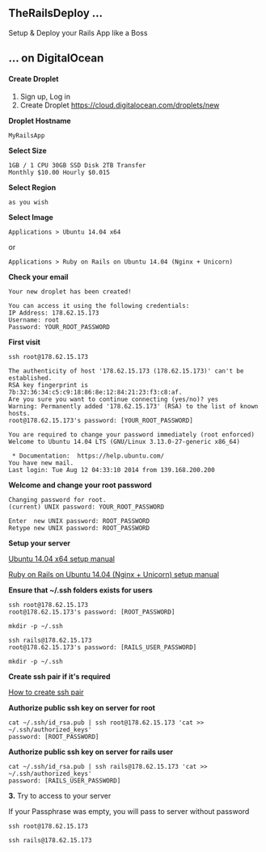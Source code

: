 ## TheRailsDeploy ...

Setup & Deploy your Rails App like a Boss

## ... on DigitalOcean

#### Create Droplet

1. Sign up, Log in
2. Create Droplet https://cloud.digitalocean.com/droplets/new

**Droplet Hostname**

```
MyRailsApp
```

**Select Size**

```
1GB / 1 CPU 30GB SSD Disk 2TB Transfer
Monthly $10.00 Hourly $0.015 
```

**Select Region**

```
as you wish
```

**Select Image**

```
Applications > Ubuntu 14.04 x64
```

or

```
Applications > Ruby on Rails on Ubuntu 14.04 (Nginx + Unicorn)
```

**Check your email**

```
Your new droplet has been created!

You can access it using the following credentials:
IP Address: 178.62.15.173
Username: root
Password: YOUR_ROOT_PASSWORD
```

**First visit**

```
ssh root@178.62.15.173
```

```
The authenticity of host '178.62.15.173 (178.62.15.173)' can't be established.
RSA key fingerprint is 7b:32:36:34:c5:c9:18:86:8e:12:84:21:23:f3:c8:af.
Are you sure you want to continue connecting (yes/no)? yes
Warning: Permanently added '178.62.15.173' (RSA) to the list of known hosts.
root@178.62.15.173's password: [YOUR_ROOT_PASSWORD]
```

```
You are required to change your password immediately (root enforced)
Welcome to Ubuntu 14.04 LTS (GNU/Linux 3.13.0-27-generic x86_64)

 * Documentation:  https://help.ubuntu.com/
You have new mail.
Last login: Tue Aug 12 04:33:10 2014 from 139.168.200.200
```

**Welcome and change your root password**

```
Changing password for root.
(current) UNIX password: YOUR_ROOT_PASSWORD

Enter  new UNIX password: ROOT_PASSWORD
Retype new UNIX password: ROOT_PASSWORD
```

**Setup your server**


[Ubuntu 14.04 x64 setup manual](https://github.com/the-teacher/TheRailsDeploy/blob/master/Ubuntu_14.04_x64.md)

[Ruby on Rails on Ubuntu 14.04 (Nginx + Unicorn) setup manual](https://github.com/the-teacher/TheRailsDeploy/blob/master/RoR_Nginx_Unicorn_14.04_x64.md)

**Ensure that ~/.ssh folders exists for users**

```
ssh root@178.62.15.173
root@178.62.15.173's password: [ROOT_PASSWORD]

mkdir -p ~/.ssh
```

```
ssh rails@178.62.15.173
root@178.62.15.173's password: [RAILS_USER_PASSWORD]

mkdir -p ~/.ssh
```

**Create ssh pair if it's required**

[How to create ssh pair](https://github.com/the-teacher/TheRailsDeploy/blob/master/how_to_create_shh_pair.md)


**Authorize public ssh key on server for root**

```
cat ~/.ssh/id_rsa.pub | ssh root@178.62.15.173 'cat >> ~/.ssh/authorized_keys'
password: [ROOT_PASSWORD]
```

**Authorize public ssh key on server for  rails user**

```
cat ~/.ssh/id_rsa.pub | ssh rails@178.62.15.173 'cat >> ~/.ssh/authorized_keys'
password: [RAILS_USER_PASSWORD]
```

**3.** Try to access to your server

If your Passphrase was empty, you will pass to server without password

```
ssh root@178.62.15.173
```

```
ssh rails@178.62.15.173
```
